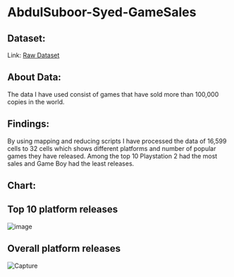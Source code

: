 # AbdulSuboor-Syed-GameSales
## Dataset:
Link: [Raw Dataset](https://www.kaggle.com/gregorut/videogamesales)

## About Data:
The data I have used consist of games that have sold more than 100,000 copies in the world.

## Findings:
By using mapping and reducing scripts I have processed the data of 16,599 cells to 32 cells which shows different platforms and number of popular games they have released.
Among the top 10 Playstation 2 had the most sales and Game Boy had the least releases.

## Chart:
## Top 10 platform releases<br>
![image](https://user-images.githubusercontent.com/77645775/152239972-c205bf91-5dac-4859-a0d8-62adf6b0d5b0.png)

## Overall platform releases<br>
<img alt="Capture" src="https://user-images.githubusercontent.com/77645775/152239154-10ac59e3-5c23-4ff6-adba-5df85bcea3fc.PNG">
